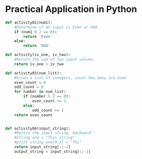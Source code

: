 # Practical Application in Python

```python
def activity01(num1):
	#Determine if an input is Even or Odd
	if (num1 % 2 == 0):
		return 'Even'
	else:
		return 'Odd'

def activity(iv_one, iv_two):
	#Return the sum of two input values
	return iv_one + iv_two

def activity03(num_list):
	#Given a list of integers, count how many are even
	even_count = 0
	odd_count = 0
	for number in num_list:
		if (number % 2 == 0):
			even_count += 1
		else:
			odd_count += 1
	return even_count


def activity04(input_string):
	#Return the input string, backward''
	#string_one = "This string"
	#print string_one[0:3] = "Thi"
	return input_string[::-1]
	output_string = input_string[::-1]
```	

<!--stackedit_data:
eyJoaXN0b3J5IjpbLTM3MjA1Njk2OCwtMTc5ODk2MDY1OCw5Mz
YwODkyMTBdfQ==
-->